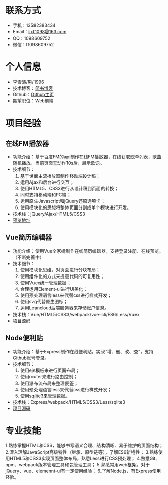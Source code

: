 # 联系方式

* 手机：13582383434
* Email：lixt1098@163.com
* QQ：1098609752
* 微信：t1098609752

# 个人信息

* 李雪涛/男/1996
* 技术博客：[简书博客](https://www.jianshu.com/u/a1af6c5d3853)
* Github：[Github主页](https://github.com/XtLee)
* 期望职位：Web前端

# 项目经验

## 在线FM播放器

- 功能介绍：基于百度FM的api制作在线FM播放器，在线获取歌单列表，歌曲随机播放。当前页面无动作10s后，展示歌词。
- 技术细节：
  1. 基于世面主流播放器制作移动端设计稿；
  2. 运用Ajax和后台进行交互；
  3. 使用HTML5、CSS3进行从设计稿到页面的转换；
  4. 同时支持移动端和PC端；
  5. 运用原生Javascript和jQuery还原选项卡；
  6. 使用模块化的思想将整体页面分割成单个模块进行开发。
- 技术栈：jQuery/Ajax/HTML5/CSS3
- [预览地址](https://xtlee.github.io/Fm-players/index.html)


## Vue简历编辑器

- 功能介绍：使用Vue全家桶制作在线简历编辑器，支持登录注册、在线预览。（不断完善中）
- 技术细节：
  1. 使用模块化思维，对页面进行分块布局；
  2. 使用组件化的方式来提高代码的可复用性；
  3. 使用Vuex统一管理数据；
  4. 合理运用Element-ui进行UI美化；
  5. 使用预处理语言less来代替css进行样式开发；
  6. 使用svg代替原生图标；
  7. 运用Leancloud后端服务器来存储账户信息。
- 技术栈：Vue/HTML5/CSS3/webpack/vue-cli/ES6/Less/Vuex
- [项目源码](https://github.com/XtLee/vue-resume)


## Node便利贴

- 功能介绍：基于Express制作在线便利贴，实现“增、删、改、查”，支持Github账号登录。
- 技术细节：
   1. 使用ejs模板来进行页面布局；
   2. 使用router来进行路由控制；
   3. 使用瀑布流布局来整理便签；
   4. 使用预处理语言less来代替css进行样式开发；
   5. 使用sqlite3来管理数据。
- 技术栈：Express/webpack/HTML5/CSS3/Less/sqlite3
- [项目源码](https://github.com/XtLee/Note)



# 专业技能

 1.熟练掌握HTML和CSS，能够书写语义合理、结构清晰、易于维护的页面结构；
 2.深入理解JavaScript高级特性（继承、原型链等），了解ES6新特性；
 3.熟练使用HTML5和CSS3实现页面整体布局，熟悉Less进行CSS预处理；
 4.熟悉Git、npm、webpack版本管理工具和包管理工具；
 5.熟悉常用web框架，对于jQuery、vue、elemennt-ui有一定使用经验；
 6.了解Node.js，有Express使用经验。